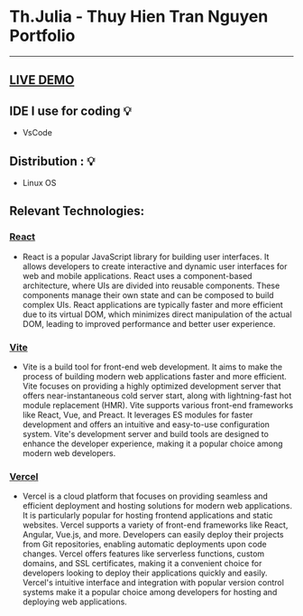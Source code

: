 # Th.Julia - Thuy Hien Tran Nguyen Portfolio
-------------------------------------------------------------------------------------------------
## [LIVE DEMO]()

## IDE I use for coding :bulb:
- VsCode

## Distribution : :bulb:
- Linux OS

## Relevant Technologies:
### [React](https://legacy.reactjs.org/docs/getting-started.html) 
- React is a popular JavaScript library for building user interfaces. It allows developers to create interactive and dynamic user interfaces for web and mobile applications. React uses a component-based architecture, where UIs are divided into reusable components. These components manage their own state and can be composed to build complex UIs. React applications are typically faster and more efficient due to its virtual DOM, which minimizes direct manipulation of the actual DOM, leading to improved performance and better user experience.

### [Vite](https://vitejs.dev/guide/) 
- Vite is a build tool for front-end web development. It aims to make the process of building modern web applications faster and more efficient. Vite focuses on providing a highly optimized development server that offers near-instantaneous cold server start, along with lightning-fast hot module replacement (HMR). Vite supports various front-end frameworks like React, Vue, and Preact. It leverages ES modules for faster development and offers an intuitive and easy-to-use configuration system. Vite's development server and build tools are designed to enhance the developer experience, making it a popular choice among modern web developers.

### [Vercel](https://vercel.com/docs)
- Vercel is a cloud platform that focuses on providing seamless and efficient deployment and hosting solutions for modern web applications. It is particularly popular for hosting frontend applications and static websites. Vercel supports a variety of front-end frameworks like React, Angular, Vue.js, and more. Developers can easily deploy their projects from Git repositories, enabling automatic deployments upon code changes. Vercel offers features like serverless functions, custom domains, and SSL certificates, making it a convenient choice for developers looking to deploy their applications quickly and easily. Vercel's intuitive interface and integration with popular version control systems make it a popular choice among developers for hosting and deploying web applications.